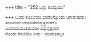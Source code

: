 +++
title = "252 ಒನ್ದು ಕೊಮ್ಬೆಯು"

+++
ಒಂದು ಕೊಂಬೆಯು ಬಾಡಲಿನ್ನೊಂದು ಚಿಗುರುವುದು।  
ಸಂದಿಹುದು ಚಿರನವತೆಯಶ್ವತ್ಥಮರಕೆ॥  
ಎಂದೆಂದುಮಂತಿರುವುದೀ ವಿಶ್ವವೃಕ್ಷವದ।  
ರೊಂದು ರೆಂಬೆಯೊ ನೀನು - ಮಂಕುತಿಮ್ಮ॥  
